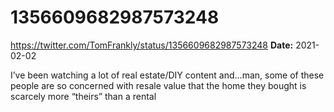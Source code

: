 # 1356609682987573248
https://twitter.com/TomFrankly/status/1356609682987573248
**Date:** 2021-02-02

I’ve been watching a lot of real estate/DIY content and...man, some of these people are so concerned with resale value that the home they bought is scarcely more “theirs” than a rental
